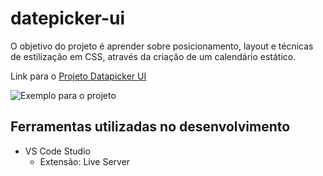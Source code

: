 # datepicker-ui
O objetivo do projeto é aprender sobre posicionamento, layout e técnicas de estilização em CSS, através da criação de um calendário estático.

Link para o [Projeto Datapicker UI](https://roadmap.sh/projects/datepicker-ui)

![Exemplo para o projeto](https://assets.roadmap.sh/guest/datepicker-ui-7l480.png)

## Ferramentas utilizadas no desenvolvimento
- VS Code Studio
    - Extensão: Live Server